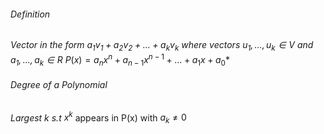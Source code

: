###### Definition
*Vector in the form $a_{1}v_{1}+a_{2}v_{2}+\dots+a_{k}v_{k}$ where vectors $u_{1},\dots,u_{k} \in V$ and $a_{1},\dots,a_{k} \in R$*
$P(x) = a_{n}x^n + a_{n-1}x^{n-1}+\dots+a_{1}x+a_{0}$*

###### Degree of a Polynomial
*Largest k s.t $x^k$* appears in P(x) with $a_{k}\neq 0$